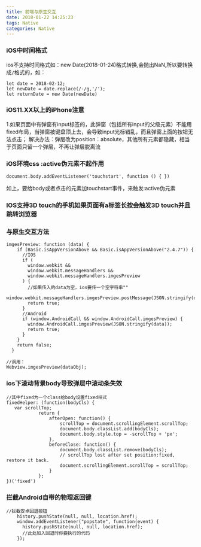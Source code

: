 ```yaml
---
title: 前端与原生交互
date: 2018-01-22 14:25:23
tags: Native
categories: Native
---
```


### iOS中时间格式
ios不支持时间格式如：new Date(2018-01-24)格式转换,会抛出NaN,所以要转换成`/`格式的，如：
```
let date = 2018-02-12;
let newDate = date.replace(/-/g,'/');
let returnDate = new Date(newDate)
```

### iOS11.XX以上的iPhone注意
1.如果页面中有弹窗有input标签的，此弹窗（包括所有input的父级元素）不能用fixed布局，当弹窗被键盘顶上去，会导致input光标错乱，而且弹窗上面的按钮无法点击；
解决办法：弹层改为position：absolute，其他所有元素都隐藏，相当于页面只留一个弹层，不再让弹层脱离流

### iOS环境css :active伪元素不起作用
```
document.body.addEventListener('touchstart', function () { })
```
如上，要给body或者点击的元素加touchstart事件，来触发:active伪元素

### IOS支持3D touch的手机如果页面有a标签长按会触发3D touch并且跳转浏览器

### 与原生交互方法
```
imgesPreview: function (data) {
    if (Basic.isAppVersionAbove && Basic.isAppVersionAbove("2.4.7")) {
      //IOS
      if (
        window.webkit &&
        window.webkit.messageHandlers &&
        window.webkit.messageHandlers.imgesPreview
      ) {
		//如果传入的data为空，ios要传一个空字符串""
        window.webkit.messageHandlers.imgesPreview.postMessage(JSON.stringify(data));
        return true;
      }
      //Android
      if (window.AndroidCall && window.AndroidCall.imgesPreview) {
        window.AndroidCall.imgesPreview(JSON.stringify(data));
        return true;
      }
    }
    return false;
  }

//调用：
Webview.imgesPreview(dataObj);
```

### ios下滚动背景body导致弹层中滚动条失效
```
//其中fixed为一个class给body设置fixed样式
fixedHelper: (function(bodyCls) {
   var scrollTop;
            return {
                afterOpen: function() {
                    scrollTop = document.scrollingElement.scrollTop;
                    document.body.classList.add(bodyCls);
                    document.body.style.top = -scrollTop + 'px';
                },
                beforeClose: function() {
                    document.body.classList.remove(bodyCls);
                    // scrollTop lost after set position:fixed, restore it back.
                    document.scrollingElement.scrollTop = scrollTop;
                }
            };         
})('fixed')
```

### 拦截Android自带的物理返回键
```
//拦截安卓回退按钮
    history.pushState(null, null, location.href);
    window.addEventListener("popstate", function(event) {
      history.pushState(null, null, location.href);
      //此处加入回退时你要执行的代码
    });
```